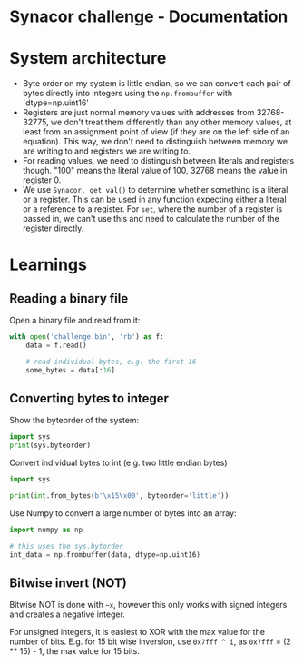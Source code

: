 # Synacor challenge - Documentation

# System architecture

- Byte order on my system is little endian, so we can convert each pair of bytes directly into integers using the `np.frombuffer` with `dtype=np.uint16' 
- Registers are just normal memory values with addresses from 32768-32775, we don't treat them differently than any other memory values, at least from an assignment point of view (if they are on the left side of an equation). This way, we don't need to distinguish between memory we are writing to and registers we are writing to.
- For reading values, we need to distinguish between literals and registers though. "100" means the literal value of 100, 32768 means the value in register 0.
- We use `Synacor._get_val()` to determine whether something is a literal or a register. This can be used in any function expecting either a literal or a reference to a register. For `set`, where the number of a register is passed in, we can't use this and need to calculate the number of the register directly.


# Learnings

## Reading a binary file

Open a binary file and read from it:

```python
with open('challenge.bin', 'rb') as f:
    data = f.read()

    # read individual bytes, e.g. the first 16
    some_bytes = data[:16]
```

## Converting bytes to integer

Show the byteorder of the system:

```python
import sys
print(sys.byteorder)
```

Convert individual bytes to int (e.g. two little endian bytes)

```python
import sys

print(int.from_bytes(b'\x15\x00', byteorder='little'))
```

Use Numpy to convert a large number of bytes into an array:

```python
import numpy as np

# this uses the sys.bytorder
int_data = np.frombuffer(data, dtype=np.uint16)
```

## Bitwise invert (NOT)

Bitwise NOT is done with `~x`, however this only works with signed integers and creates a negative integer.

For unsigned integers, it is easiest to XOR with the max value for the number of bits. E.g. for 15 bit wise inversion, use `0x7fff ^ i`, as `0x7fff` = (2 ** 15) - 1, the max value for 15 bits.
